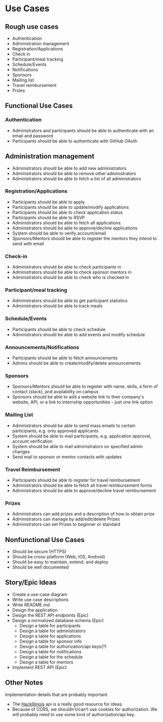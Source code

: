 # Use Cases

## Rough use cases

* Authentication
* Administration management
* Registration/Applications
* Check in
* Participant/meal tracking
* Schedule/Events
* Notifications
* Sponsors
* Mailing list
* Travel reimbursement
* Prizes

## Functional Use Cases

### Authentication

* Administrators and participants should be able to authenticate with an email
  and password
* Participants should be able to authenticate with GitHub OAuth

## Administration management

* Administrators should be able to add new administrators
* Administrators should be able to remove other administrators
* Administrators should be able to fetch a list of all administrators

### Registration/Applications

* Participants should be able to apply
* Participants should be able to update/modify applications
* Participants should be able to check application status
* Participants should be able to RSVP
* Administrators should be able to fetch all applications
* Administrators should be able to approve/decline applications
* System should be able to verify account/email
* Sponsors/Mentors should be able to register the mentors they intend to send
  with email

### Check-in

* Administrators should be able to check participants in
* Administrators should be able to check sponsor mentors in
* Administrators should be able to check who is checked in

### Participant/meal tracking

* Administrators should be able to get participant statistics
* Administrators should be able to track meals

### Schedule/Events

* Participants should be able to check schedule
* Administrators should be able to add events and modify schedule

### Announcements/Notifications
* Participants should be able to fetch announcements
* Admins should be able to create/modify/delete announcements

### Sponsors

* Sponsors/Mentors should be able to register with name, skills, a form of
  contact (slack), and availability on campus
* Sponsors should be able to add a website link to their company's website, API,
  or a link to internship opportunities - just one link option

### Mailing List

* Administrators should be able to send mass emails to certain participants,
  e.g. only approved applicants
* System should be able to mail participants, e.g. application approval, account
  verification
* System should be able to mail administrators on specified admin changes
* Send mail to sponsor or mentor contacts with updates

### Travel Reimbursement

* Participants should be able to register for travel reimbursement
* Administrators should be able to fetch all travel reimbursement forms
* Administrators should be able to approve/decline travel reimbursement

### Prizes

* Administrators can add prizes and a description of how to obtain prize
* Administrators can manage by add/edit/delete Prizes
* Administrators can set Prizes to beginner or standard

## Nonfunctional Use Cases

* Should be secure (HTTPS)
* Should be cross-platform (Web, iOS, Android)
* Should be easy to maintain, extend, and deploy
* Should be well documented

## Story/Epic Ideas

* Create a use-case diagram
* Write use case descriptions
* Write README.md
* Design the application
* Design the REST API endpoints (Epic)
* Design a normalized database schema (Epic)
  * Design a table for participants
  * Design a table for administrators
  * Design a table for applications
  * Design a table for sponsor info
  * Design a table for authorization/api keys(?)
  * Design a table for notifications
  * Design a table for the schedule
  * Design a table for mentors
* Implement REST API (Epic)

## Other Notes

Implementation details that are probably important.

* The [HackIllinois] api is a really good resource for ideas.
* Because of CORS, we shouldn't/can't use cookies for authorization. We will
  probably need to use some kind of authorization/api key.

[HackIllinois]: https://github.com/HackIllinois/api

